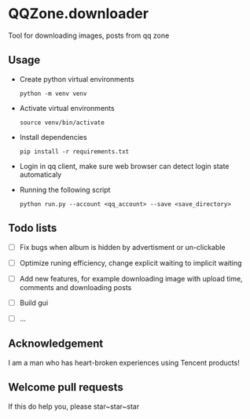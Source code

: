# QQZone.downloader

Tool for downloading images, posts from qq zone

## Usage

- Create python virtual environments

    `python -m venv venv`
- Activate virtual environments

    `source venv/bin/activate`

- Install dependencies

    `pip install -r requirements.txt`

- Login in qq client, make sure web browser can detect login state automaticaly

- Running the following script

    `python run.py --account <qq_account> --save <save_directory>`


## Todo lists

- [ ] Fix bugs when album is hidden by advertisment or un-clickable
- [ ] Optimize runing efficiency, change explicit waiting to implicit waiting
- [ ] Add new features, for example downloading image with upload time, comments and downloading posts
- [ ] Build gui
- [ ] ...


## Acknowledgement

I am a man who has heart-broken experiences using Tencent products!

## Welcome pull requests

If this do help you, please star~star~star

